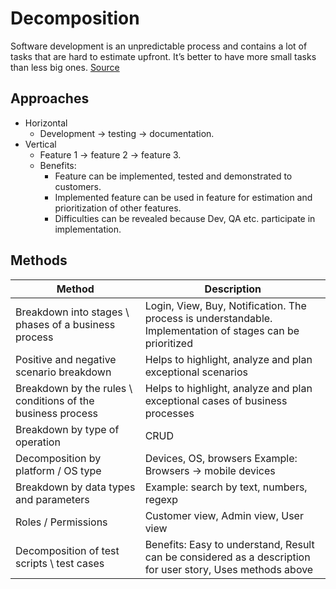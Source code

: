 # Decomposition

Software development is an unpredictable process and contains a lot of tasks that are hard to estimate upfront. It’s better to have more small tasks than less big ones. [Source](https://doitsmartly.ru/all-articles/management/99-agile/117-decomposition-techniques.html)

## Approaches

- Horizontal
  - Development -> testing -> documentation.
- Vertical
  - Feature 1 -> feature 2 -> feature 3.
  - Benefits:
    - Feature can be implemented, tested and demonstrated to customers.
    - Implemented feature can be used in feature for estimation and prioritization of other features.
    - Difficulties can be revealed because Dev, QA etc. participate in implementation.

## Methods

| Method                                                      | Description                                                                                                |
| ----------------------------------------------------------- | ---------------------------------------------------------------------------------------------------------- |
| Breakdown into stages \ phases of a business process        | Login, View, Buy, Notification. The process is understandable. Implementation of stages can be prioritized |
| Positive and negative scenario breakdown                    | Helps to highlight, analyze and plan exceptional scenarios                                                 |
| Breakdown by the rules \ conditions of the business process | Helps to highlight, analyze and plan exceptional cases of business processes                               |
| Breakdown by type of operation                              | CRUD                                                                                                       |
| Decomposition by platform / OS type                         | Devices, OS, browsers Example: Browsers -> mobile devices                                                  |
| Breakdown by data types and parameters                      | Example: search by text, numbers, regexp                                                                   |
| Roles / Permissions                                         | Customer view, Admin view, User view                                                                       |
| Decomposition of test scripts \ test cases                  | Benefits: Easy to understand, Result can be considered as a description for user story, Uses methods above |
